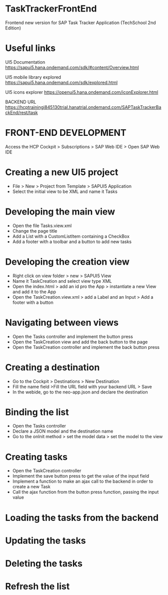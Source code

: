 # TaskTrackerFrontEnd
Frontend new version for SAP Task Tracker Application (TechSchool 2nd Edition)

# Useful links

UI5 Documentation
https://sapui5.hana.ondemand.com/sdk/#content/Overview.html

UI5 mobile library explored
https://sapui5.hana.ondemand.com/sdk/explored.html

UI5 icons explorer
https://openui5.hana.ondemand.com/iconExplorer.html

BACKEND URL
https://hcptrainingi845130trial.hanatrial.ondemand.com/SAPTaskTrackerBackEnd/rest/task

# FRONT-END DEVELOPMENT
Access the HCP Cockpit > Subscriptions > SAP Web IDE > Open SAP Web IDE

# Creating a new UI5 project
-	File > New > Project from Template > SAPUI5 Application
-	Select the initial view to be XML and name it Tasks

# Developing the main view
-	Open the file Tasks.view.xml
-	Change the page title
-	Add a List with a CustomListItem containing a CheckBox
-	Add a footer with a toolbar and a button to add new tasks

# Developing the creation view
-	Right click on view folder > new > SAPUI5 View
-	Name it TaskCreation and select view type XML
-	Open the index.html > add an id pro the App > instantiate a new View and add it to the App
-	Open the TaskCreation.view.xml > add a Label and an Input > Add a footer with a button

# Navigating between views
-	Open the Tasks controller and implement the button press
-	Open the TaskCreation view and add the back button to the page
-	Open the TaskCreation controller and implement the back button press

# Creating a destination
-	Go to the Cockpit > Destinations > New Destination
-	Fill the name field >Fill the URL field with your backend URL > Save
-	In the webide, go to the neo-app.json and declare the destination

# Binding the list
-	Open the Tasks controller 
-	Declare a JSON model and the destination name
-	Go to the onInit method > set the model data > set the model to the view

# Creating tasks
-	Open the TaskCreation controller
-	Implement the save button press to get the value of the input field
-	Implement a function to make an ajax call to the backend in order to create a new Task
-	Call the ajax function from the button press function, passing the input value


# Loading the tasks from the backend
# Updating the tasks
# Deleting the tasks

# Refresh the list
